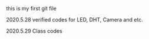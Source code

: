 this is my first git file

2020.5.28 verified codes for LED, DHT, Camera and etc.

2020.5.29 Class codes
